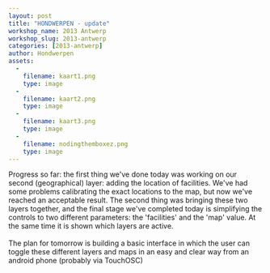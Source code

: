 ```yaml
---
layout: post
title: "HONDWERPEN - update"
workshop_name: 2013 Antwerp
workshop_slug: 2013-antwerp
categories: [2013-antwerp]
author: Hondwerpen 
assets:
  -
    filename: kaart1.png
    type: image
  -
    filename: kaart2.png
    type: image
  -
    filename: kaart3.png
    type: image
  -
    filename: nodingthemboxez.png
    type: image
---
```

Progress so far: the first thing we've done today was working on our second (geographical) layer: adding the location of facilities. We've had some problems calibrating the exact locations to the map, but now we've reached an acceptable result. The second thing was bringing these two layers together, and the final stage we've completed today is simplifying the controls to two different parameters: the 'facilities' and the 'map' value. At the same time it is shown which layers are active.<br /><br />The plan for tomorrow is building a basic interface in which the user can toggle these different layers and maps in an easy and clear way from an android phone (probably via TouchOSC)<div><br /></div>
